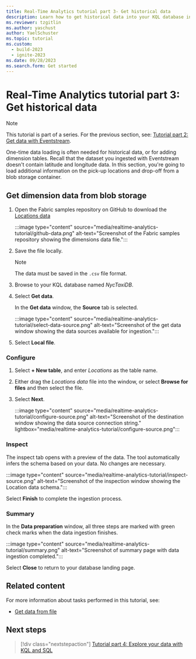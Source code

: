 ```yaml
---
title: Real-Time Analytics tutorial part 3- Get historical data
description: Learn how to get historical data into your KQL database in Real-Time Analytics.
ms.reviewer: tzgitlin
ms.author: yaschust
author: YaelSchuster
ms.topic: tutorial
ms.custom:
  - build-2023
  - ignite-2023
ms.date: 09/28/2023
ms.search.form: Get started
---
```

# Real-Time Analytics tutorial part 3: Get historical data

> [!NOTE]
> This tutorial is part of a series. For the previous section, see: [Tutorial part 2: Get data with Eventstream](tutorial-2-event-streams.md).

One-time data loading is often needed for historical data, or for adding dimension tables. Recall that the dataset you ingested with Eventstream doesn't contain latitude and longitude data. In this section, you're going to load additional information on the pick-up locations and drop-off from a blob storage container.

## Get dimension data from blob storage

1. Open the Fabric samples repository on GitHub to download the [Locations data](https://github.com/microsoft/fabric-samples/blob/main/docs-samples/real-time-analytics/ny-yellow-taxi-location-info.csv)

    :::image type="content" source="media/realtime-analytics-tutorial/github-data.png" alt-text="Screenshot of the Fabric samples repository showing the dimensions data file.":::

1. Save the file locally.

    > [!NOTE]
    > The data must be saved in the `.csv` file format.

1. Browse to your KQL database named *NycTaxiDB*.
1. Select **Get data**.

    In the **Get data** window, the **Source** tab is selected.

    :::image type="content" source="media/realtime-analytics-tutorial/select-data-source.png" alt-text="Screenshot of the get data window showing the data sources available for ingestion.":::
1. Select **Local file**.

### Configure

1. Select **+ New table**, and enter *Locations* as the table name.
1. Either drag the *Locations data* file into the window, or select **Browse for files** and then select the file.
1. Select **Next**.

   :::image type="content" source="media/realtime-analytics-tutorial/configure-source.png" alt-text="Screenshot of the destination window showing the data source connection string." lightbox="media/realtime-analytics-tutorial/configure-source.png":::

### Inspect

The inspect tab opens with a preview of the data. The tool automatically infers the schema based on your data. No changes are necessary.

:::image type="content" source="media/realtime-analytics-tutorial/inspect-source.png" alt-text="Screenshot of the inspection window showing the Location data schema.":::

Select **Finish** to complete the ingestion process.

### Summary

In the **Data preparation** window, all three steps are marked with green check marks when the data ingestion finishes.

:::image type="content" source="media/realtime-analytics-tutorial/summary.png" alt-text="Screenshot of summary page with data ingestion completed.":::

Select **Close** to return to your database landing page.

## Related content

For more information about tasks performed in this tutorial, see:

* [Get data from file](get-data-local-file.md)

## Next steps

> [!div class="nextstepaction"]
> [Tutorial part 4: Explore your data with KQL and SQL](tutorial-4-explore.md)
